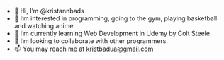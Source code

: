 - 👋 Hi, I’m @kristannbads
- 👀 I’m interested in programming, going to the gym, playing basketball and watching anime.
- 🌱 I’m currently learning Web Development in Udemy by Colt Steele.
- 💞️ I’m looking to collaborate with other programmers.
- 📫 You may reach me at kristbadua@gmail.com

<!---
kristannbads/kristannbads is a ✨ special ✨ repository because its `README.md` (this file) appears on your GitHub profile.
You can click the Preview link to take a look at your changes.
--->
